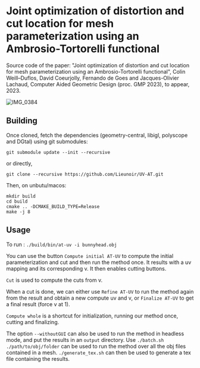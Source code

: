 # Joint optimization of distortion and cut location for mesh parameterization using an Ambrosio-Tortorelli functional

Source code of the paper: "Joint optimization of distortion and cut location for mesh parameterization using an Ambrosio-Tortorelli functional", Colin Weill–Duflos, David Coeurjolly, Fernando de Goes and Jacques-Olivier Lachaud, Computer Aided Geometric Design (proc. GMP 2023), to appear, 2023.

![IMG_0384](https://github.com/Lieunoir/UV-AT/assets/700165/3cbaa97c-ef53-4914-aee8-293fdd83ea95)

## Building

Once cloned, fetch the dependencies (geometry-central, libigl, polyscope and DGtal) using git submodules:

```
git submodule update --init --recursive
```
or directly,
```
git clone --recursive https://github.com/Lieunoir/UV-AT.git
```


Then, on  unbutu/macos:

```
mkdir build
cd build
cmake .. -DCMAKE_BUILD_TYPE=Release
make -j 8
```


## Usage

To run : `./build/bin/at-uv -i bunnyhead.obj`

You can use the button `Compute initial AT-UV` to compute the initial parameterization and cut and then run the method once. It results with a uv mapping and its corresponding v. It then enables cutting buttons.

`Cut` is used to compute the cuts from v.

When a cut is done, we can either use `Refine AT-UV` to run the method again from the result and obtain a new compute uv and v, or `Finalize AT-UV` to get a final result (force v at 1).

`Compute whole` is a shortcut for initialization, running our method once, cutting and finalizing.

The option `--withoutGUI` can also be used to run the method in headless mode, and put the results in an `output` directory. Use `./batch.sh ./path/to/obj/folder` can be used to run the method over all the obj files contained in a mesh. `./generate_tex.sh` can then be used to generate a tex file containing the results.
